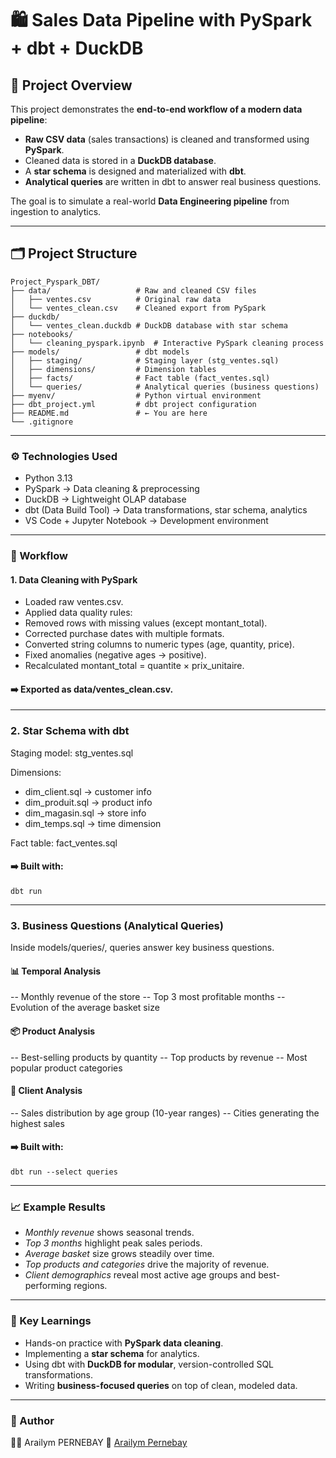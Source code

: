 # 🛍️ Sales Data Pipeline with PySpark + dbt + DuckDB

## 📌 Project Overview
This project demonstrates the **end-to-end workflow of a modern data pipeline**:
- **Raw CSV data** (sales transactions) is cleaned and transformed using **PySpark**.
- Cleaned data is stored in a **DuckDB database**.
- A **star schema** is designed and materialized with **dbt**.
- **Analytical queries** are written in dbt to answer real business questions.

The goal is to simulate a real-world **Data Engineering pipeline** from ingestion to analytics.

---

## 🗂️ Project Structure

```
Project_Pyspark_DBT/
├── data/                   # Raw and cleaned CSV files
│   ├── ventes.csv          # Original raw data
│   └── ventes_clean.csv    # Cleaned export from PySpark
├── duckdb/
│   └── ventes_clean.duckdb # DuckDB database with star schema
├── notebooks/
│   └── cleaning_pyspark.ipynb  # Interactive PySpark cleaning process
├── models/                 # dbt models
│   ├── staging/            # Staging layer (stg_ventes.sql)
│   ├── dimensions/         # Dimension tables
│   ├── facts/              # Fact table (fact_ventes.sql)
│   └── queries/            # Analytical queries (business questions)
├── myenv/                  # Python virtual environment
├── dbt_project.yml         # dbt project configuration
├── README.md               # ← You are here
└── .gitignore
```
---
### ⚙️ Technologies Used
- Python 3.13
- PySpark → Data cleaning & preprocessing
- DuckDB → Lightweight OLAP database
- dbt (Data Build Tool) → Data transformations, star schema, analytics
- VS Code + Jupyter Notebook → Development environment
---
### 🔄 Workflow
#### 1. Data Cleaning with PySpark
- Loaded raw ventes.csv.
- Applied data quality rules:
- Removed rows with missing values (except montant_total).
- Corrected purchase dates with multiple formats.
- Converted string columns to numeric types (age, quantity, price).
- Fixed anomalies (negative ages → positive).
- Recalculated montant_total = quantite × prix_unitaire.

#### ➡️ Exported as data/ventes_clean.csv.
---
### 2. Star Schema with dbt

Staging model: stg_ventes.sql

Dimensions:

- dim_client.sql → customer info
- dim_produit.sql → product info
- dim_magasin.sql → store info
- dim_temps.sql → time dimension

Fact table: fact_ventes.sql

#### ➡️ Built with:
```
dbt run
```
---
### 3. Business Questions (Analytical Queries)

Inside models/queries/, queries answer key business questions.

#### 📊 Temporal Analysis

-- Monthly revenue of the store
-- Top 3 most profitable months
-- Evolution of the average basket size

#### 📦 Product Analysis

-- Best-selling products by quantity
-- Top products by revenue
-- Most popular product categories

#### 👥 Client Analysis

-- Sales distribution by age group (10-year ranges)
-- Cities generating the highest sales

#### ➡️ Built with:
```
dbt run --select queries
```
---
### 📈 Example Results

- *Monthly revenue* shows seasonal trends.
- *Top 3 months* highlight peak sales periods.
- *Average basket* size grows steadily over time.
- *Top products and categories* drive the majority of revenue.
- *Client demographics* reveal most active age groups and best-performing regions.
---
### 🎯 Key Learnings

- Hands-on practice with **PySpark data cleaning**.
- Implementing a **star schema** for analytics.
- Using dbt with **DuckDB for modular**, version-controlled SQL transformations.
- Writing **business-focused queries** on top of clean, modeled data.
---
### 📝 Author

👩‍💻 Arailym PERNEBAY
🔗 [Arailym Pernebay](https://www.linkedin.com/in/arailym-pernebay/)
